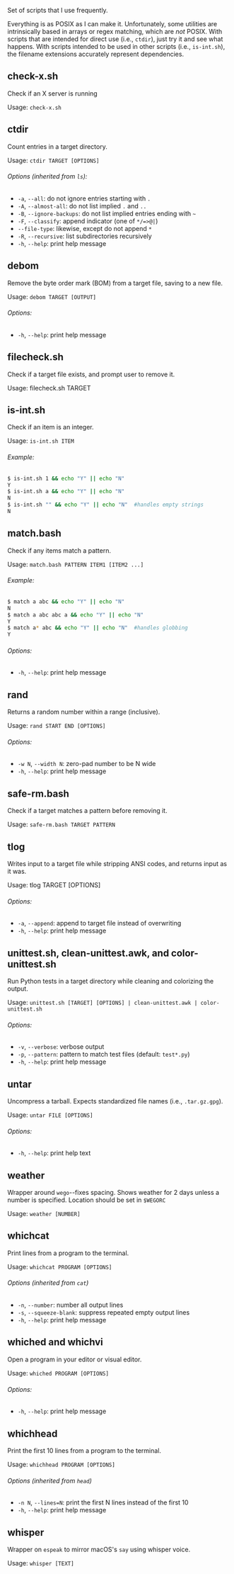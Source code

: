 Set of scripts that I use frequently.



Everything is as POSIX as I can make it. Unfortunately, some utilities are
intrinsically based in arrays or regex matching, which are *not* POSIX.
With scripts that are intended for direct use (i.e., `ctdir`), just try it and
see what happens. With scripts intended to be used in other scripts
(i.e., `is-int.sh`), the filename extensions accurately represent dependencies.



## check-x.sh

Check if an X server is running

Usage: `check-x.sh`



## ctdir

Count entries in a target directory.

Usage: `ctdir TARGET [OPTIONS]`

###### Options (inherited from `ls`):
+ `-a`, `--all`: do not ignore entries starting with `.`
+ `-A`, `--almost-all`: do not list implied `.` and `..`
+ `-B`, `--ignore-backups`: do not list implied entries ending with `~`
+ `-F`, `--classify`: append indicator (one of `*/=>@|`)
+ `--file-type`: likewise, except do not append `*`
+ `-R`, `--recursive`: list subdirectories recursively
+ `-h`, `--help`: print help message



## debom

Remove the byte order mark (BOM) from a target file, saving to a new file.

Usage: `debom TARGET [OUTPUT]`

###### Options:
+ `-h`, `--help`: print help message



## filecheck.sh

Check if a target file exists, and prompt user to remove it.

Usage: filecheck.sh TARGET



## is-int.sh

Check if an item is an integer.

Usage: `is-int.sh ITEM`

###### Example:
```bash
$ is-int.sh 1 && echo "Y" || echo "N"
Y
$ is-int.sh a && echo "Y" || echo "N"
N
$ is-int.sh "" && echo "Y" || echo "N"  #handles empty strings
N
```



## match.bash

Check if any items match a pattern.

Usage: `match.bash PATTERN ITEM1 [ITEM2 ...]`

###### Example:
```bash
$ match a abc && echo "Y" || echo "N"
N
$ match a abc abc a && echo "Y" || echo "N"
Y
$ match a* abc && echo "Y" || echo "N"  #handles globbing
Y
```

###### Options:
+ `-h`, `--help`: print help message



## rand

Returns a random number within a range (inclusive).

Usage: `rand START END [OPTIONS]`

###### Options:
+ `-w N`, `--width N`: zero-pad number to be N wide
+ `-h`, `--help`: print help message



## safe-rm.bash

Check if a target matches a pattern before removing it.

Usage: `safe-rm.bash TARGET PATTERN`



## tlog

Writes input to a target file while stripping ANSI codes, and returns input as
it was.

Usage: tlog TARGET [OPTIONS]

###### Options:
+ `-a`, `--append`: append to target file instead of overwriting
+ `-h`, `--help`: print help message



## unittest.sh, clean-unittest.awk, and color-unittest.sh

Run Python tests in a target directory while cleaning and colorizing the output.

Usage: `unittest.sh [TARGET] [OPTIONS] | clean-unittest.awk | color-unittest.sh`

###### Options:
+ `-v`, `--verbose`: verbose output
+ `-p`, `--pattern`: pattern to match test files (default: `test*.py`)
+ `-h`, `--help`: print help message



## untar

Uncompress a tarball. Expects standardized file names (i.e., `.tar.gz.gpg`).

Usage: `untar FILE [OPTIONS]`

###### Options:
+ `-h`, `--help`: print help text



## weather

Wrapper around `wego`--fixes spacing. Shows weather for 2 days unless a number
is specified. Location should be set in `$WEGORC`

Usage: `weather [NUMBER]`



## whichcat

Print lines from a program to the terminal.

Usage: `whichcat PROGRAM [OPTIONS]`

###### Options (inherited from `cat`)
+ `-n`, `--number`: number all output lines
+ `-s`, `--squeeze-blank`: suppress repeated empty output lines
+ `-h`, `--help`: print help message



## whiched and whichvi

Open a program in your editor or visual editor.

Usage: `whiched PROGRAM [OPTIONS]`

###### Options:
+ `-h`, `--help`: print help message



## whichhead

Print the first 10 lines from a program to the terminal.

Usage: `whichhead PROGRAM [OPTIONS]`

###### Options (inherited from `head`)
+ `-n N`, `--lines=N`: print the first N lines instead of the first 10
+ `-h`, `--help`: print help message



## whisper

Wrapper on `espeak` to mirror macOS's `say` using whisper voice.

Usage: `whisper [TEXT]`



